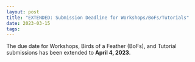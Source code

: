 ```yaml
---
layout: post
title: "EXTENDED: Submission Deadline for Workshops/BoFs/Tutorials"
date: 2023-03-15
tags:
---
```


The due date for Workshops, Birds of a Feather (BoFs), and Tutorial submissions
has been extended to **April 4, 2023**.

